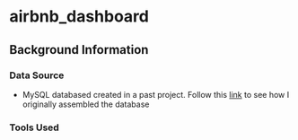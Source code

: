 # airbnb_dashboard

## Background Information

### Data Source

  - MySQL databased created in a past project. Follow this [link](https://github.com/lmateo707/boston_abnb_etl) to see how I originally assembled the database

### Tools Used

